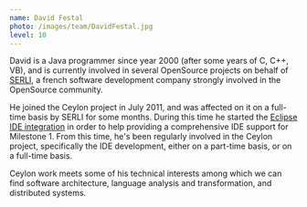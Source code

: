 ```yaml
---
name: David Festal
photo: /images/team/DavidFestal.jpg
level: 10
---
```

<!-- level explanation
1: founder and fearless leaders
10: active team with heavy involvement
100: casual contributors
1000: retired

 -->

David is a Java programmer since year 2000 (after some years of C, C++, VB),
and is currently involved in several OpenSource projects on behalf of [SERLI](http://www.serli.com),
a french software development company strongly involved in the OpenSource
community.

He joined the Ceylon project in July 2011, and was affected on it on a full-time basis by SERLI for some months.
During this time he started the [Eclipse IDE integration](/documentation/1.0/ide) in order to help
providing a comprehensive IDE support for Milestone 1.
From this time, he's been regularly involved in the Ceylon project, specifically the IDE development, either on a part-time basis, or on a full-time basis.   

Ceylon work meets some of his technical interests among which we can find
software architecture, language analysis and transformation, and distributed systems. 

